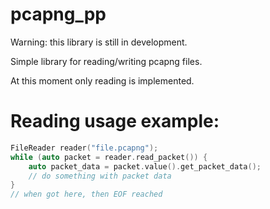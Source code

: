 # pcapng_pp

Warning: this library is still in development.

Simple library for reading/writing pcapng files.

At this moment only reading is implemented.

# Reading usage example:

```cpp
FileReader reader("file.pcapng");
while (auto packet = reader.read_packet()) {
    auto packet_data = packet.value().get_packet_data();
    // do something with packet data
}
// when got here, then EOF reached
```
